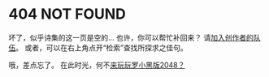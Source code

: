 # 404 NOT FOUND

坏了，似乎诗集的这一页是空的…
也许，你可以帮忙补回来？
请[加入创作者的队伍](/join/)。
或者，可以在右上角点开“检索”查找所探求之佳句。

哦，差点忘了。
在此时光，何不[来玩玩罗小黑版2048？](https://2048lxh.hk256.top)
